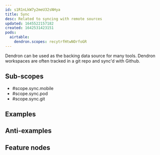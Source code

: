 ```yaml
---
id: s1R1nLkW7y2meU32sNHya
title: Sync
desc: Related to syncing with remote sources
updated: 1645522157182
created: 1642531423151
pods:
  airtable:
    dendron.scopes: recytrfHtwNOrfoGR
---
```


Dendron can be used as the backing data source for many tools. Dendron workspaces are often tracked in a git repo and sync'd with Github. 
## Sub-scopes

- #scope.sync.mobile
- #scope.sync.pod
- #scope.sync.git

## Examples

## Anti-examples

## Feature nodes
